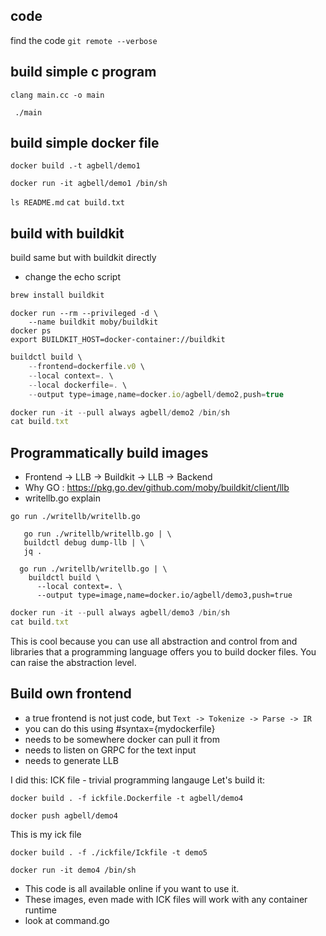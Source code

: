 ## code
find the code
`git remote --verbose`

## build simple c program
` clang main.cc -o main `

` ./main`

## build simple docker file

`docker build .-t agbell/demo1`

`docker run -it agbell/demo1 /bin/sh`

`ls README.md`
`cat build.txt`

## build with buildkit

build same but with buildkit directly
 * change the echo script

```javascript
brew install buildkit
```
```
docker run --rm --privileged -d \
    --name buildkit moby/buildkit
docker ps
export BUILDKIT_HOST=docker-container://buildkit
```

```javascript
buildctl build \
    --frontend=dockerfile.v0 \
    --local context=. \
    --local dockerfile=. \
    --output type=image,name=docker.io/agbell/demo2,push=true
```
```javascript
docker run -it --pull always agbell/demo2 /bin/sh
cat build.txt
```

## Programmatically build images

 * Frontend -> LLB -> Buildkit -> LLB -> Backend
 * Why GO : https://pkg.go.dev/github.com/moby/buildkit/client/llb
 * writellb.go explain


`go run ./writellb/writellb.go`

``` 
   go run ./writellb/writellb.go | \
   buildctl debug dump-llb | \
   jq .
```

```
  go run ./writellb/writellb.go | \
    buildctl build \
      --local context=. \
      --output type=image,name=docker.io/agbell/demo3,push=true
```

```javascript
docker run -it --pull always agbell/demo3 /bin/sh
cat build.txt
```
This is cool because you can use all abstraction and control from and libraries that a programming language offers you to build docker files. You can raise the abstraction level.

## Build own frontend

* a true frontend is not just code, but `Text -> Tokenize -> Parse -> IR `
* you can do this using #syntax={mydockerfile}
* needs to be somewhere docker can pull it from
* needs to listen on GRPC for the text input
* needs to generate LLB

 I did this: 
 ICK file - trivial programming langauge
Let's build it:
```
docker build . -f ickfile.Dockerfile -t agbell/demo4
```
```
docker push agbell/demo4
```

This is my ick file
```
docker build . -f ./ickfile/Ickfile -t demo5
```

```
docker run -it demo4 /bin/sh
```
- This code is all available online if you want to use it. 
- These images, even made with ICK files will work with any container runtime
- look at command.go
